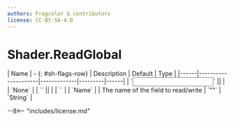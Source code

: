 ```yaml
---
authors: Fragcolor & contributors
license: CC-BY-SA-4.0
---
```



# Shader.ReadGlobal

<div class="sh-parameters" markdown="1">
| Name | - {: #sh-flags-row} | Description | Default | Type |
|------|---------------------|-------------|---------|------|
| `<input>` || | | `None` |
| `<output>` || | | `` |
| `Name` |  | The name of the field to read/write | `""` | `String` |

</div>



--8<-- "includes/license.md"
